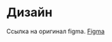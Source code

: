 
# Дизайн
Ссылка на оригинал figma.  [Figma](https://www.figma.com/community/file/1230604708032389430/Positivus-Landing-Page-Design)
